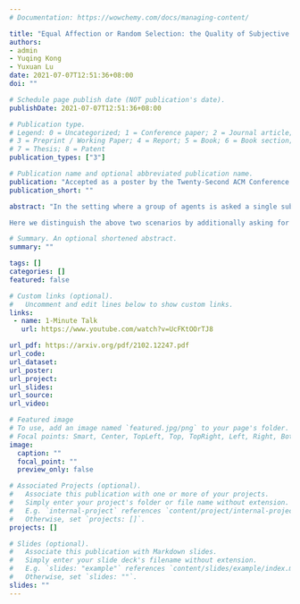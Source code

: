 ```yaml
---
# Documentation: https://wowchemy.com/docs/managing-content/

title: "Equal Affection or Random Selection: the Quality of Subjective Feedback from a Group Perspective"
authors:
- admin
- Yuqing Kong
- Yuxuan Lu
date: 2021-07-07T12:51:36+08:00
doi: ""

# Schedule page publish date (NOT publication's date).
publishDate: 2021-07-07T12:51:36+08:00

# Publication type.
# Legend: 0 = Uncategorized; 1 = Conference paper; 2 = Journal article;
# 3 = Preprint / Working Paper; 4 = Report; 5 = Book; 6 = Book section;
# 7 = Thesis; 8 = Patent
publication_types: ["3"]

# Publication name and optional abbreviated publication name.
publication: "Accepted as a poster by the Twenty-Second ACM Conference on Economics and Computation (EC'21, Contributed Poster Session)"
publication_short: ""

abstract: "In the setting where a group of agents is asked a single subjective multi-choice question (e.g. which one do you prefer? cat or dog?), we are interested in evaluating the quality of the collected feedback. However, the collected statistics are not sufficient to reflect how informative the feedback is since fully informative feedback (equal affection of the choices) and fully uninformative feedback (random selection) have the same uniform statistics.

Here we distinguish the above two scenarios by additionally asking for respondents' predictions about others' choices. We assume that informative respondents' predictions strongly depend on their own choices while uninformative respondents' do not. With this assumption, we propose a new definition for uninformative feedback and correspondingly design a family of evaluation metrics, called f-variety, for group-level feedback which can 1) distinguish informative feedback and uninformative feedback (separation) even if their statistics are both uniform and 2) decrease as the ratio of uninformative respondents increases (monotonicity). We validate our approach both theoretically and numerically. Moreover, we conduct two real-world case studies about 1) comparisons about athletes and 2) comparisons about stand-up comedians to show the superiority of our approach."

# Summary. An optional shortened abstract.
summary: ""

tags: []
categories: []
featured: false

# Custom links (optional).
#   Uncomment and edit lines below to show custom links.
links:
 - name: 1-Minute Talk
   url: https://www.youtube.com/watch?v=UcFKtOOrTJ8

url_pdf: https://arxiv.org/pdf/2102.12247.pdf
url_code:
url_dataset:
url_poster:
url_project:
url_slides:
url_source:
url_video: 

# Featured image
# To use, add an image named `featured.jpg/png` to your page's folder. 
# Focal points: Smart, Center, TopLeft, Top, TopRight, Left, Right, BottomLeft, Bottom, BottomRight.
image:
  caption: ""
  focal_point: ""
  preview_only: false

# Associated Projects (optional).
#   Associate this publication with one or more of your projects.
#   Simply enter your project's folder or file name without extension.
#   E.g. `internal-project` references `content/project/internal-project/index.md`.
#   Otherwise, set `projects: []`.
projects: []

# Slides (optional).
#   Associate this publication with Markdown slides.
#   Simply enter your slide deck's filename without extension.
#   E.g. `slides: "example"` references `content/slides/example/index.md`.
#   Otherwise, set `slides: ""`.
slides: ""
---
```

